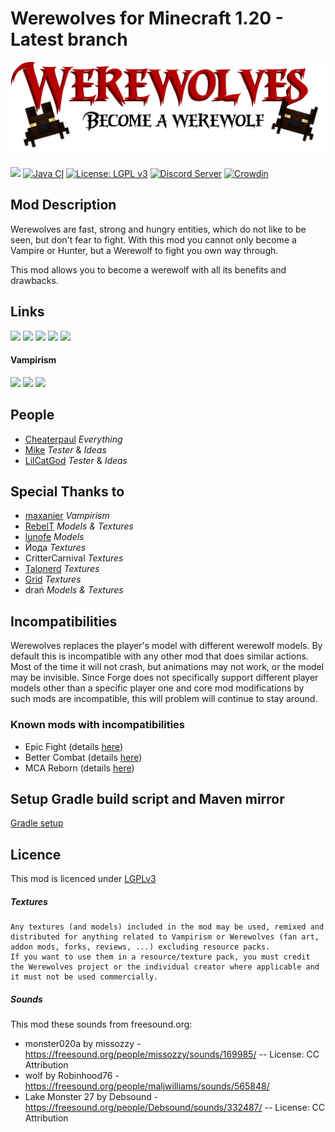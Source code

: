 Werewolves for Minecraft 1.20 - Latest branch
====


![](dev_resources/project/werewolves-title.png)

[![](http://cf.way2muchnoise.eu/short_417851_downloads.svg)](https://www.curseforge.com/minecraft/mc-mods/werewolves-become-a-beast)
[![Java CI](https://github.com/TeamLapen/Werewolves/workflows/Java%20CI/badge.svg?branch=1.16)](https://github.com/TeamLapen/Werewolves/actions)
[![License: LGPL v3](https://img.shields.io/badge/License-LGPL%20v3-blue.svg)](https://www.gnu.org/licenses/lgpl-3.0)
[![Discord Server](https://img.shields.io/discord/430326060635258881)](https://discord.gg/wuamm4P)
[![Crowdin](https://badges.crowdin.net/werewolves/localized.svg)](https://crowdin.com/project/werewolves)

## Mod Description

Werewolves are fast, strong and hungry entities, which do not like to be seen, but don't fear to fight. With this mod
you cannot only become a Vampire or Hunter, but a Werewolf to fight you own way through.

This mod allows you to become a werewolf with all its benefits and drawbacks.

## Links

[![](https://cdn.jsdelivr.net/npm/@intergrav/devins-badges@3/assets/cozy/available/curseforge_vector.svg)](https://www.curseforge.com/minecraft/mc-mods/werewolves-become-a-beast)
[![](https://cdn.jsdelivr.net/npm/@intergrav/devins-badges@3/assets/cozy/available/modrinth_vector.svg)](https://modrinth.com/mod/werewolves)
[![](https://cdn.jsdelivr.net/npm/@intergrav/devins-badges@3/assets/cozy/translate/crowdin_vector.svg)](https://translate.werewolves.dev)
[![](https://cdn.jsdelivr.net/npm/@intergrav/devins-badges@3/assets/cozy/documentation/ghpages_vector.svg)](https://wiki.werewolves.dev/docs/wiki/intro)
[![](https://cdn.jsdelivr.net/npm/@intergrav/devins-badges@3/assets/cozy/social/discord-plural_vector.svg)](https://discord.gg/wuamm4P)

#### Vampirism
[![](https://cdn.jsdelivr.net/npm/@intergrav/devins-badges@3/assets/cozy/available/github_vector.svg)](https://github.com/TeamLapen/Vampirism)
[![](https://cdn.jsdelivr.net/npm/@intergrav/devins-badges@3/assets/cozy/available/curseforge_vector.svg)](https://www.curseforge.com/minecraft/mc-mods/vampirism-become-a-vampire)
[![](https://cdn.jsdelivr.net/npm/@intergrav/devins-badges@3/assets/cozy/available/modrinth_vector.svg)](https://modrinth.com/mod/vampirism)

## People

- [Cheaterpaul](https://github.com/Cheaterpaul) _Everything_
- [Mike](https://github.com/supermike1999) _Tester_ & _Ideas_
- [LilCatGod](https://github.com/LilCatGod) _Tester_ & _Ideas_

## Special Thanks to

- [maxanier](https://maxanier.de) _Vampirism_
- [RebelT](https://github.com/TheRebelT) _Models & Textures_
- [lunofe](https://github.com/lunofe) _Models_
- Йода _Textures_
- CritterCarnival _Textures_
- [Talonerd](https://twitter.com/Talonerd) _Textures_
- [Grid](https://github.com/TheGridExpert) _Textures_
- drań _Models & Textures_

## Incompatibilities

Werewolves replaces the player's model with different werewolf models. By default this is incompatible with any other mod that does similar actions. Most of the time it will not crash, but animations may not work, or the model may be invisible. 
Since Forge does not specifically support different player models other than a specific player one and core mod modifications by such mods are incompatible, this will problem will continue to stay around.

### Known mods with incompatibilities
- Epic Fight (details [here](https://github.com/TeamLapen/Werewolves/issues/181))
- Better Combat (details [here](https://github.com/ZsoltMolnarrr/BetterCombat?tab=readme-ov-file#-mod-compatibility))
- MCA Reborn (details [here](https://github.com/TeamLapen/Werewolves/issues/182))

## Setup Gradle build script and Maven mirror

[Gradle setup](docs/GRADLE.md)

## Licence

This mod is licenced under [LGPLv3](https://raw.githubusercontent.com/TeamLapen/Werewolves/master/LICENSE)

##### Textures

```
Any textures (and models) included in the mod may be used, remixed and distributed for anything related to Vampirism or Werewolves (fan art, addon mods, forks, reviews, ...) excluding resource packs.
If you want to use them in a resource/texture pack, you must credit the Werewolves project or the individual creator where applicable and it must not be used commercially.
```

##### Sounds

This mod these sounds from freesound.org:

- monster020a by missozzy - https://freesound.org/people/missozzy/sounds/169985/ -- License: CC Attribution
- wolf by Robinhood76 - https://freesound.org/people/maljwilliams/sounds/565848/
- Lake Monster 27 by Debsound - https://freesound.org/people/Debsound/sounds/332487/ -- License: CC Attribution
